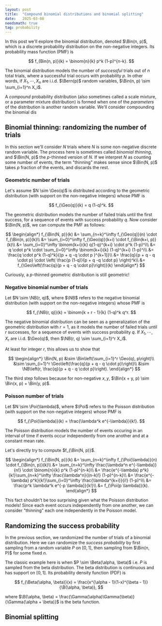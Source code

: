 ```yaml
---
layout: post
title:  "Compound binomial distributions and binomial splitting"
date:   2025-03-08
needsmath: true
tag: probability
---
```


In this post we'll explore the binomial distribution, denoted $\Bin(n, p)$, which is a discrete
probability distribution on the non-negative integers. Its probability mass function (PMF) is

$$
f_{Bin(n, p)}(k) = \binom{n}{k} p^k (1-p)^{n-k}.
$$

The binomial distribution models the number of _successful_ trials out of $n$ total trials, where
a successful trial occurs with probability $p$. In other words, if $X_1, \cdots, X_n$ are i.i.d.
$\Bern(p)$ random variables, $\Bin(n, p) \sim \sum_{i=1}^n X_i$.

A _compound_ probability distribution (also sometimes called a scale mixture, or a parameter mixture distribution) is
formed when one of the _parameters_ of the distribution is another random variable. We'll consider compounding the
binomial dis

## Binomial thinning: randomizing the number of trials

In this section we'll consider $N$ trials where $N$ is some non-negative discrete random variable. The
process here is sometimes called _binomial thinning_, and $\Bin(N, p)$ the $p$-thinned version of $N$.
If we interpret $N$ as counting some number of events, the term "thinning" makes sense since $\Bin(N, p)$
takes $p$ fraction of the events, and discards the rest.

### Geometric number of trials

Let's assume $N \sim \Geo(q)$ is distributed according to the geometric distribution (with support on the non-negative integers) whose PMF is

$$
f_{\Geo(q)}(k) = q (1-q)^k.
$$

The geometric distribution models the number of failed trials until the first success, for
a sequence of events with success probability $q$. 
Now consider $\Bin(N, p)$, we can compute the PMF as follows:

$$
\begin{align*}
f_{\Bin(N, p)}(k) &= \sum_{n=k}^\infty f_{\Geo(q)}(n) \cdot f_{\Bin(n, p)}(k)\\
&= \sum_{i=0}^\infty f_{\Geo(q)}(k+i) \cdot f_{\Bin(k+i, p)}(k)\\
&= \sum_{i=0}^\infty \binom{k+i}{k} q(1-q)^{k+i} \cdot p^k (1-p)^i\\
&= q \cdot p^k \cdot \sum_{i=0}^\infty \binom{k+i}{k} (1-q)^{k+i} (1-p)^i\\
&= \frac{q \cdot p^k (1-q)^k}{(p + q -q \cdot p )^{k+1}}\\
&= \frac{q}{p + q - q \cdot p} \cdot \left( \frac{p (1-q)}{p + q -q \cdot p} \right)^k\\
&= f_{\Geo\left(\frac{q}{p + q - q \cdot p}\right)}(k)
\end{align*}
$$

Curiously, a $p$-thinned geometric distribution is still geometric!

### Negative binomial number of trials

Let $N \sim \NB(r, q)$, where $\NB$ refers to the negative binomial distribution (with support 
on the non-negative integers) whose PMF is

$$
f_{\NB(r, q)}(k) = \binom{k + r - 1}{k} (1-q)^k q^r.
$$

The negative binomial distribution can be seen as a generalization of the geometric distribution with $r = 1$,
as it models the number of failed trials until $r$ successes, for a sequence of events with success probability $q$.
If $X_1, \cdots, X_r$ are i.i.d. $\Geo(q)$, then $\NB(r, q) \sim \sum_{i=1}^r X_i$.

At least for integer $r$, this allows us to show that

$$
\begin{align*}
\Bin(N, p) &\sim \Bin\left(\sum_{i=1}^r \Geo(q), p\right)\\
&\sim \sum_{i=1}^r \Geo\left(\frac{q}{p + q - q \cdot p}\right)\\
&\sim \NB\left(r, \frac{q}{p + q - q \cdot p}\right).
\end{align*}
$$

The third step follows because for non-negative $x, y$, $\Bin(x + y, p) \sim \Bin(x, p) + \Bin(y, p)$.

### Poisson number of trials

Let $N \sim \Poi(\lambda)$, where $\Poi$ refers to the Poisson distribution (with support 
on the non-negative integers) whose PMF is

$$
f_{\Poi(\lambda)}(k) = \frac{\lambda^k e^{-\lambda}}{k!}.
$$

The Poisson distribution models the number of events occuring in an interval of time if
events occur independently from one another and at a constant mean rate.

Let's directly try to compute $f_{\Bin(N, p)}$.

$$
\begin{align*}
f_{\Bin(N, p)}(k) &= \sum_{n=k}^\infty f_{\Poi(\lambda)}(n) \cdot f_{\Bin(n, p)}(k)\\
&= \sum_{n=k}^\infty \frac{\lambda^n e^{-\lambda}}{n!} \cdot \binom{n}{k} p^k (1-p)^{n-k}\\
&= \frac{e^{-\lambda} p^k}{k!}\sum_{n=k}^\infty \frac{\lambda^n}{(n-k)!} (1-p)^{n-k}\\
&= \frac{e^{-\lambda} p^k}{k!}\sum_{i=0}^\infty \frac{\lambda^{k+i}}{i!} (1-p)^i\\
&= \frac{p^k \lambda^k e^{-p \lambda}}{k!}\\
&= f_{\Poi(p \lambda)}(k).
\end{align*}
$$

This fact shouldn't be too surprising given what the Poisson distribution models!
Since each event occurs independently from one another, we can consider "thinning" each
one independently in the Poisson model.

## Randomizing the success probability

In the previous section, we randomized the number of trials of a binomial distribution. Here we can
randomize the _success probability_ by first sampling from a random variable $P$ on $[0, 1]$,
then sampling from $\Bin(n, P)$ for some fixed $n$.

The classic example here is when $P \sim \Beta(\alpha, \beta)$ i.e. $P$ is sampled from the beta distribution.
The beta distribution is continuous and has support on $[0, 1]$. Its probability density function (PDF) is

$$
f_{\Beta(\alpha, \beta)}(x) = \frac{x^{\alpha - 1}(1-x)^{\beta - 1}}{\B(\alpha, \beta)},
$$

where $\B(\alpha, \beta) = \frac{\Gamma(\alpha)\Gamma(\beta)}{\Gamma(\alpha + \beta)}$ is the beta function.

## Binomial splitting